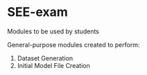 # SEE-exam
Modules to be used by students

General-purpose modules created to perform:

1. Dataset Generation
2. Initial Model File Creation
